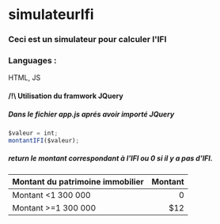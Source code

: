 # simulateurIfi
### Ceci est un simulateur pour calculer l'IFI                                      
### Languages : 
HTML, JS
#### /!\ Utilisation du framwork JQuery

##### Dans le fichier app.js aprés avoir importé JQuery
```Javascript
$valeur = int;
montantIFI($valeur);
```
##### return le montant correspondant à l'IFI ou 0 si il y a pas d'IFI.


| Montant du patrimoine immobilier   | Montant  |
| ------------- | -----:|
| Montant <1 300 000 | 0 |
| Montant >=1 300 000 |   $12 |
